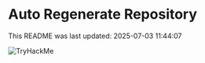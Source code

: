 # Auto Regenerate Repository

This README was last updated: 2025-07-03 11:44:07

 ![TryHackMe](https://tryhackme.com/badge/533634)